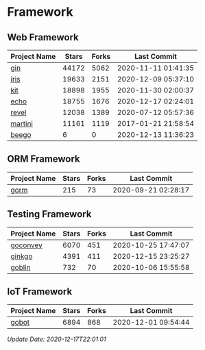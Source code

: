 # Framework

## Web Framework
| Project Name | Stars | Forks | Last Commit |
| ------------ | ----- | ----- | ----------- |
| [gin](https://github.com/gin-gonic/gin) | 44172 | 5062 | 2020-11-11 01:41:35 |
| [iris](https://github.com/kataras/iris) | 19633 | 2151 | 2020-12-09 05:37:10 |
| [kit](https://github.com/go-kit/kit) | 18898 | 1955 | 2020-11-30 02:00:37 |
| [echo](https://github.com/labstack/echo) | 18755 | 1676 | 2020-12-17 02:24:01 |
| [revel](https://github.com/revel/revel) | 12038 | 1389 | 2020-07-12 05:57:36 |
| [martini](https://github.com/go-martini/martini) | 11161 | 1119 | 2017-01-21 21:58:54 |
| [beego](https://github.com/astaxie/beego) | 6 | 0 | 2020-12-13 11:36:23 |

## ORM Framework
| Project Name | Stars | Forks | Last Commit |
| ------------ | ----- | ----- | ----------- |
| [gorm](https://github.com/jinzhu/gorm) | 215 | 73 | 2020-09-21 02:28:17 |

## Testing Framework
| Project Name | Stars | Forks | Last Commit |
| ------------ | ----- | ----- | ----------- |
| [goconvey](https://github.com/smartystreets/goconvey) | 6070 | 451 | 2020-10-25 17:47:07 |
| [ginkgo](https://github.com/onsi/ginkgo) | 4391 | 411 | 2020-12-15 23:25:27 |
| [goblin](https://github.com/franela/goblin) | 732 | 70 | 2020-10-06 15:55:58 |

## IoT Framework
| Project Name | Stars | Forks | Last Commit |
| ------------ | ----- | ----- | ----------- |
| [gobot](https://github.com/hybridgroup/gobot) | 6894 | 868 | 2020-12-01 09:54:44 |

*Update Date: 2020-12-17T22:01:01*